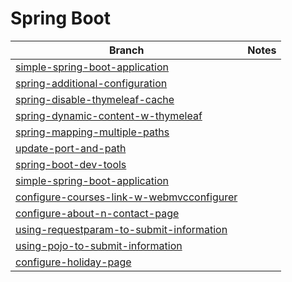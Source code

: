 # Spring Boot
|Branch|Notes|
|-|-|
|[simple-spring-boot-application](https://github.com/sahug/spring-boot/tree/simple-spring-boot-application)||
|[spring-additional-configuration](https://github.com/sahug/spring-boot/tree/spring-additional-configuration)||
|[spring-disable-thymeleaf-cache](https://github.com/sahug/spring-boot/tree/spring-disable-thymeleaf-cache)||
|[spring-dynamic-content-w-thymeleaf](https://github.com/sahug/spring-boot/tree/spring-dynamic-content-w-thymeleaf)||
|[spring-mapping-multiple-paths](https://github.com/sahug/spring-boot/tree/spring-mapping-multiple-paths)||
|[update-port-and-path](https://github.com/sahug/spring-boot/tree/update-port-and-path)||
|[spring-boot-dev-tools](https://github.com/sahug/spring-boot/tree/spring-boot-dev-tools)||
|[simple-spring-boot-application](https://github.com/sahug/spring-boot/tree/simple-spring-boot-application)||
|[configure-courses-link-w-webmvcconfigurer](https://github.com/sahug/spring-boot/tree/configure-courses-link-w-webmvcconfigurer)||
|[configure-about-n-contact-page](https://github.com/sahug/spring-boot/tree/configure-about-n-contact-page)||
|[using-requestparam-to-submit-information](https://github.com/sahug/spring-boot/tree/using-requestparam-to-submit-information)||
|[using-pojo-to-submit-information](https://github.com/sahug/spring-boot/tree/using-pojo-to-submit-information)||
|[configure-holiday-page](https://github.com/sahug/spring-boot/tree/configure-holiday-page)||
